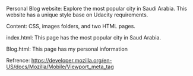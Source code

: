 Personal Blog website:
Explore the most popular city in Saudi Arabia. This website has a unique style base on Udacity requirements. 



Content:
CSS, images folders, and two HTML pages. 

index.html:
This page has the most popular city in Saud Arabia.

Blog.html:
This page has my personal information






Refrence:
https://developer.mozilla.org/en-US/docs/Mozilla/Mobile/Viewport_meta_tag